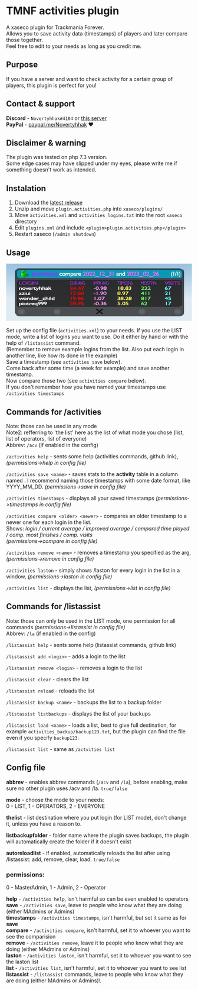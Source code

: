 # TMNF activities plugin
A xaseco plugin for Trackmania Forever.\
Allows you to save activity data (timestamps) of players and later compare those together.\
Feel free to edit to your needs as long as you credit me.

## Purpose
If you have a server and want to check activity for a certain group of players, this plugin is perfect for you!

## Contact & support
**Discord** -  `Novertyhhak#4104` or [this server](https://discord.gg/BJzWRtw)\
**PayPal** - [paypal.me/Novertyhhak](https://paypal.me/Novertyhhak) ❤

## Disclaimer & warning
The plugin was tested on php 7.3 version.\
Some edge cases may have slipped under my eyes, please write me if something doesn't work as intended.

## Instalation
1. Download the [latest release](https://github.com/Novertyhhak/tmnf-activities-plugin/archive/refs/heads/main.zip)
2. Unzip and move `plugin.activities.php` into `xaseco/plugins/`
3. Move `activities.xml` and `activities_logins.txt` into the root `xaseco` directory
4. Edit `plugins.xml` and include `<plugin>plugin.activities.php</plugin>`
5. Restart xaseco (`/admin shutdown`)

## Usage
![compareexample](https://raw.githubusercontent.com/Novertyhhak/tmnf-activities-plugin/main/activities_compare_example.png)

Set up the config file (`activities.xml`) to your needs.
If you use the LIST mode, write a list of logins you want to use. Do it either by hand or with the help of `/listassist` command.\
(Remember to remove example logins from the list. Also put each login in another line, like how its done in the example)\
Save a timestamp (see ```activities save``` below).\
Come back after some time (a week for example) and save another timestamp.\
Now compare those two (see ```activities compare``` below).\
If you don't remember how you have named your timestamps use ```/activities timestamps```

## Commands for /activities
Note: those can be used in any mode\
Note2: refferring to 'the list' here as the list of what mode you chose (list, list of operators, list of everyone)\
Abbrev: `/acv` (if enabled in the config)

```/activities help``` - sents some help (activities commands, github link), *(permissions->help in config file)*

```/activities save <name>``` - saves stats to the **activity** table in a column named <name>. I recommend naming those timestamps with some date format, like YYYY_MM_DD. *(permissions->save in config file)*

```/activities timestamps``` - displays all your saved timestamps *(permissions->timestamps in config file)*

```/activities compare <older> <newer>``` - compares an older timestamp <older> to a newer one <newer> for each login in the list.\
Shows: *login / current average / improved average / compared time played / comp. most finishes / comp. visits*\
*(permissions->compare in config file)*
	
```/activities remove <name>``` - removes a timestamp you specified as the arg, *(permissions->remove in config file)*

```/activities laston``` - simply shows /laston for every login in the list in a window, *(permissions->laston in config file)*
	
```/activities list``` - displays the list, *(permissions->list in config file)*
	
## Commands for /listassist
Note: those can only be used in the LIST mode, one permission for all commands *(permissions->listassist in config file)*\
Abbrev: `/la` (if enabled in the config)

```/listassist help``` - sents some help (listassist commands, github link)

```/listassist add <login>``` - adds a login to the list
	
```/listassist remove <login>``` - removes a login to the list
	
```/listassist clear``` - clears the list

```/listassist reload``` - reloads the list

```/listassist backup <name>``` - backups the list to a backup folder
	
```/listassist listbackups``` - displays the list of your backups

```/listassist load <name>``` - loads a list, best to give full destination, for example `activities_backup/backup123.txt`, but the plugin can find the file even if you specify `backup123`.
	
```/listassist list``` - same as ```/actvities list```
	

## Config file
**abbrev** - enables abbrev commands (`/acv` and `/la`), before enabling, make sure no other plugin uses /acv and /la. `true/false`

**mode** - choose the mode to your needs:\
0 - LIST,  1 - OPERATORS,  2 - EVERYONE

**thelist** - list destination where you put login (for LIST mode), don't change it, unless you have a reason to.

**listbackupfolder** - folder name where the plugin saves backups, the plugin will automatically create the folder if it doesn't exist

**autoreloadlist** - if enabled, automatically reloads the list after using /listassist: add, remove, clear, load. `true/false`

### permissions:
0 - MasterAdmin,  1 - Admin,  2 - Operator

**help** - `/activities help`, isn't harmful so can be even enabled to operators\
**save** - `/activities save`, leave to people who know what they are doing (either MAdmins or Admins)\
**timestamps** - `/activities timestamps`, isn't harmful, but set it same as for **save**\
**compare** - `/activities compare`, isn't harmful, set it to whoever you want to see the comparision\
**remove** - `/activities remove`, leave it to people who know what they are doing (either MAdmins or Admins)\
**laston** - `/activities laston`, isn't harmful, set it to whoever you want to see the laston list\
**list** - `/activities list`, isn't harmful, set it to whoever you want to see list\
**listassist** - `/listassist` commands, leave to people who know what they are doing (either MAdmins or Admins)\
	
	
	
	
	
